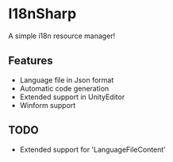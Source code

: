 # I18nSharp
A simple i18n resource manager!

## Features
- Language file in Json format
- Automatic code generation
- Extended support in UnityEditor
- Winform support

## TODO
- Extended support for 'LanguageFileContent'
